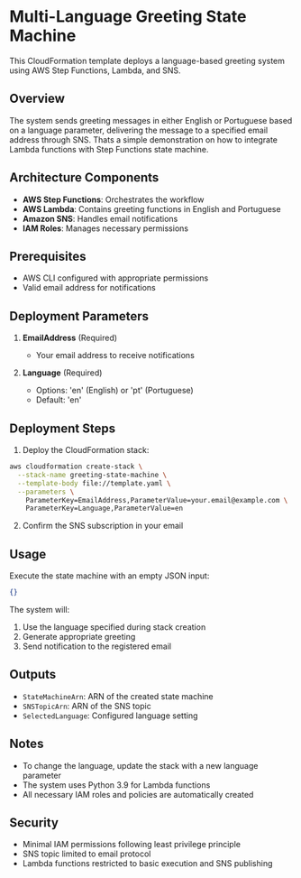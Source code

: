 # Multi-Language Greeting State Machine

This CloudFormation template deploys a language-based greeting system using AWS Step Functions, Lambda, and SNS.

## Overview

The system sends greeting messages in either English or Portuguese based on a language parameter, delivering the message to a specified email address through SNS.
Thats a simple demonstration on how to integrate Lambda functions with Step Functions state machine.

## Architecture Components

- **AWS Step Functions**: Orchestrates the workflow
- **AWS Lambda**: Contains greeting functions in English and Portuguese
- **Amazon SNS**: Handles email notifications
- **IAM Roles**: Manages necessary permissions

## Prerequisites

- AWS CLI configured with appropriate permissions
- Valid email address for notifications

## Deployment Parameters

1. **EmailAddress** (Required)
   - Your email address to receive notifications

2. **Language** (Required)
   - Options: 'en' (English) or 'pt' (Portuguese)
   - Default: 'en'

## Deployment Steps

1. Deploy the CloudFormation stack:
```bash
aws cloudformation create-stack \
  --stack-name greeting-state-machine \
  --template-body file://template.yaml \
  --parameters \
    ParameterKey=EmailAddress,ParameterValue=your.email@example.com \
    ParameterKey=Language,ParameterValue=en
```

2. Confirm the SNS subscription in your email

## Usage

Execute the state machine with an empty JSON input:
```json
{}
```

The system will:
1. Use the language specified during stack creation
2. Generate appropriate greeting
3. Send notification to the registered email

## Outputs

- `StateMachineArn`: ARN of the created state machine
- `SNSTopicArn`: ARN of the SNS topic
- `SelectedLanguage`: Configured language setting

## Notes

- To change the language, update the stack with a new language parameter
- The system uses Python 3.9 for Lambda functions
- All necessary IAM roles and policies are automatically created

## Security

- Minimal IAM permissions following least privilege principle
- SNS topic limited to email protocol
- Lambda functions restricted to basic execution and SNS publishing